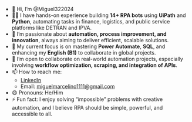 - 👋 Hi, I’m @Miguel322024  
- 👨‍💻 I have hands-on experience building **14+ RPA bots** using **UiPath** and **Python**, automating tasks in finance, logistics, and public service platforms like DETRAN and IPVA.  
- 🚀 I’m passionate about **automation, process improvement, and innovation**, always aiming to deliver efficient, scalable solutions.  
- 🔧 My current focus is on mastering **Power Automate**, **SQL**, and enhancing my **English (B1)** to collaborate in global projects.  
- 🤝 I’m open to collaborate on real-world automation projects, especially involving **workflow optimization, scraping, and integration of APIs**.  
- 📫 How to reach me:  
  - [LinkedIn](https://www.linkedin.com/in/miguel-silva-ba8b10195)  
  - Email: miguelmarcelino1111@gmail.com  
- 😄 Pronouns: He/Him  
- ⚡ Fun fact: I enjoy solving “impossible” problems with creative automation, and I believe RPA should be simple, powerful, and accessible to all.

